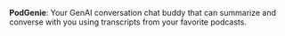 **PodGenie**: Your GenAI conversation chat buddy that can summarize and converse with you using transcripts from your favorite podcasts.
